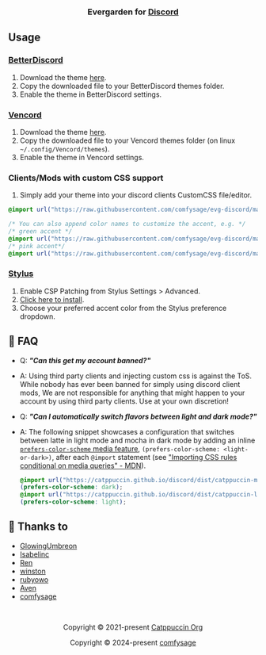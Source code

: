 <h3 align="center">
  Evergarden for <a href="https://discord.com/">Discord</a>
</h3>

## Usage

### [BetterDiscord](https://betterdiscord.app)

1. Download the theme [here](./themes/evergarden.theme.css?raw=1).
2. Copy the downloaded file to your BetterDiscord themes folder.
3. Enable the theme in BetterDiscord settings.

### [Vencord](https://github.com/Vendicated/Vencord)

1. Download the theme [here](./themes/evergarden.theme.css?raw=1).
2. Copy the downloaded file to your Vencord themes folder (on linux `~/.config/Vencord/themes`).
3. Enable the theme in Vencord settings.

### Clients/Mods with custom CSS support

1. Simply add your theme into your discord clients CustomCSS file/editor.

```css
@import url("https://raw.githubusercontent.com/comfysage/evg-discord/main/themes/evergarden.theme.css");

/* You can also append color names to customize the accent, e.g. */
/* green accent */
@import url("https://raw.githubusercontent.com/comfysage/evg-discord/main/themes/evergarden-green.theme.css");
/* pink accent*/
@import url("https://raw.githubusercontent.com/comfysage/evg-discord/main/themes/evergarden-pink.theme.css");
```

### [Stylus](https://github.com/openstyles/stylus)

1. Enable CSP Patching from Stylus Settings > Advanced.
2. [Click here to install](https://github.com/comfysage/evg-discord/raw/main/discord.user.css).
3. Choose your preferred accent color from the Stylus preference dropdown.

## 🙋 FAQ

- Q: **_"Can this get my account banned?"_**
- A: Using third party clients and injecting custom css is against the ToS. While nobody has ever been banned for simply using discord client mods, We are not responsible for anything that might happen to your account by using third party clients. Use at your own discretion!

- Q: **_"Can I automatically switch flavors between light and dark mode?"_**
- A: The following snippet showcases a configuration that switches between latte in light mode and mocha in dark mode by adding an inline [`prefers-color-scheme` media feature](https://developer.mozilla.org/en-US/docs/Web/CSS/@media/prefers-color-scheme), `(prefers-color-scheme: <light-or-dark>)`, after each `@import` statement (see ["Importing CSS rules conditional on media queries" - MDN](https://developer.mozilla.org/en-US/docs/Web/CSS/@import#importing_css_rules_conditional_on_media_queries)).

  ```css
  @import url("https://catppuccin.github.io/discord/dist/catppuccin-mocha.theme.css")
  (prefers-color-scheme: dark);
  @import url("https://catppuccin.github.io/discord/dist/catppuccin-latte.theme.css")
  (prefers-color-scheme: light);
  ```

## 💝 Thanks to

- [GlowingUmbreon](https://github.com/glowingumbreon)
- [Isabelinc](https://github.com/Isabelincorp)
- [Ren](https://github.com/watatomo)
- [winston](https://github.com/nekowinston)
- [rubyowo](https://github.com/rubyowo)
- [Aven](https://github.com/ToxicAven)
- [comfysage](https://github.com/comfysage)

&nbsp;

<p align="center">Copyright &copy; 2021-present <a href="https://github.com/catppuccin" target="_blank">Catppuccin Org</a>
<p align="center">Copyright &copy; 2024-present <a href="https://github.com/comfysage" target="_blank">comfysage</a>
<p align="center"><a href="https://github.com/comfysage/evg-discord/blob/main/LICENSE"></p>
